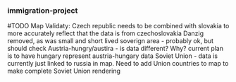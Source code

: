 ### immigration-project
#TODO
Map Validaty:
    Czech republic needs to be combined with slovakia to more accurately reflect that the data is from czechoslovakia
    Danzig removed, as was small and short lived soverign area - probably ok, but should check
    Austria-hungry/austira - is data different? Why? current plan is to have hungary represent austria-hungary data
    Soviet Union - data is currently just linked to russia in map. Need to add Union countries to map to make complete Soviet Union rendering

